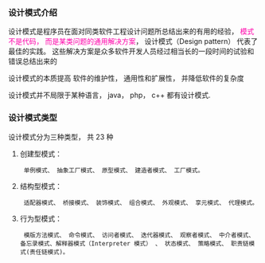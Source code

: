 ### 设计模式介绍

设计模式是程序员在面对同类软件工程设计问题所总结出来的有用的经验， <font color=ff00aa>模式不是代码， 而是某类问题的通用解决方案</font>， 设计模式（Design pattern） 代表了最佳的实践。 这些解决方案是众多软件开发人员经过相当长的一段时间的试验和错误总结出来的

设计模式的本质提高 软件的维护性， 通用性和扩展性， 并降低软件的复杂度

设计模式并不局限于某种语言， java， php， c++ 都有设计模式.

### 设计模式类型

设计模式分为三种类型， 共 23 种

1) 创建型模式：

        单例模式、 抽象工厂模式、 原型模式、 建造者模式、 工厂模式。

2) 结构型模式：

        适配器模式、 桥接模式、 装饰模式、 组合模式、 外观模式、 享元模式、 代理模式。

3) 行为型模式：

        模版方法模式、 命令模式、 访问者模式、 迭代器模式、 观察者模式、 中介者模式、 备忘录模式、解释器模式（Interpreter 模式） 、 状态模式、 策略模式、 职责链模式(责任链模式)。        
